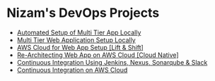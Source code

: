 # Nizam's DevOps Projects

- [Automated Setup of Multi Tier App Locally](https://github.com/nizam754/Automated_Setup_of_Multi_Tier_App_Locally)
- [Multi Tier Web Application Setup Locally](https://github.com/nizam754/Multi_Tier_Web_Application_Setup_Locally)
- [AWS Cloud for Web App Setup [Lift & Shift]](https://github.com/nizam754/AWSCloudforWebAppSetup_LiftandShift)
- [Re-Architecting Web App on AWS Cloud [Cloud Native]](https://github.com/nizam754/Re-Architecting_Web_App_on_AWS_Cloud)
- [Continuous Integration Using Jenkins, Nexus, Sonarqube & Slack](https://github.com/nizam754/CI_Using_Jenkins_Nexus_Sonarqube_Slack)
- [Continuous Integration on AWS Cloud](https://github.com/nizam754/CI_on_AWS_Cloud)